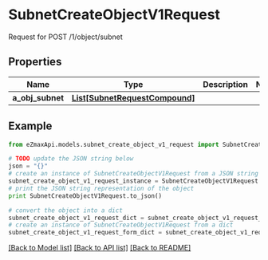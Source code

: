 # SubnetCreateObjectV1Request

Request for POST /1/object/subnet

## Properties

Name | Type | Description | Notes
------------ | ------------- | ------------- | -------------
**a_obj_subnet** | [**List[SubnetRequestCompound]**](SubnetRequestCompound.md) |  | 

## Example

```python
from eZmaxApi.models.subnet_create_object_v1_request import SubnetCreateObjectV1Request

# TODO update the JSON string below
json = "{}"
# create an instance of SubnetCreateObjectV1Request from a JSON string
subnet_create_object_v1_request_instance = SubnetCreateObjectV1Request.from_json(json)
# print the JSON string representation of the object
print SubnetCreateObjectV1Request.to_json()

# convert the object into a dict
subnet_create_object_v1_request_dict = subnet_create_object_v1_request_instance.to_dict()
# create an instance of SubnetCreateObjectV1Request from a dict
subnet_create_object_v1_request_form_dict = subnet_create_object_v1_request.from_dict(subnet_create_object_v1_request_dict)
```
[[Back to Model list]](../README.md#documentation-for-models) [[Back to API list]](../README.md#documentation-for-api-endpoints) [[Back to README]](../README.md)



